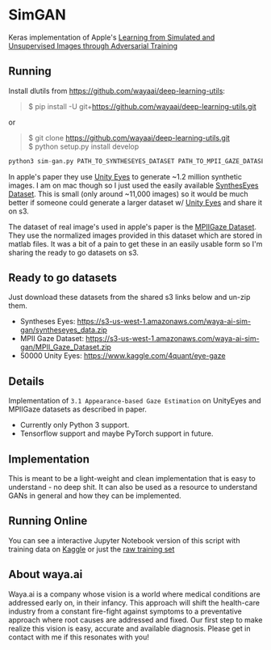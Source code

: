 # SimGAN
Keras implementation of Apple's [Learning from Simulated and Unsupervised Images through Adversarial Training](https://arxiv.org/pdf/1612.07828v1.pdf)

## Running

Install dlutils from https://github.com/wayaai/deep-learning-utils:

> $ pip install -U git+https://github.com/wayaai/deep-learning-utils.git  

or  

> $ git clone https://github.com/wayaai/deep-learning-utils.git  
> $ python setup.py install develop


```python
python3 sim-gan.py PATH_TO_SYNTHESEYES_DATASET PATH_TO_MPII_GAZE_DATASET
```

In apple's paper they use [Unity Eyes](http://www.cl.cam.ac.uk/research/rainbow/projects/unityeyes/) to generate ~1.2 million synthetic images. I am on mac though so I just used the easily available [SynthesEyes Dataset](https://www.cl.cam.ac.uk/research/rainbow/projects/syntheseyes/). This is small (only around ~11,000 images) so it would be much better if someone could generate a larger dataset w/ [Unity Eyes](http://www.cl.cam.ac.uk/research/rainbow/projects/unityeyes/) and share it on s3.

The dataset of real image's used in apple's paper is the [MPIIGaze Dataset](https://www.mpi-inf.mpg.de/departments/computer-vision-and-multimodal-computing/research/gaze-based-human-computer-interaction/appearance-based-gaze-estimation-in-the-wild-mpiigaze/). They use the normalized images provided in this dataset which are stored in matlab files. It was a bit of a pain to get these in an easily usable form so I'm sharing the ready to go datasets on s3.

## Ready to go datasets
Just download these datasets from the shared s3 links below and un-zip them.
* Syntheses Eyes: https://s3-us-west-1.amazonaws.com/waya-ai-sim-gan/syntheseyes_data.zip
* MPII Gaze Dataset: https://s3-us-west-1.amazonaws.com/waya-ai-sim-gan/MPII_Gaze_Dataset.zip
* 50000 Unity Eyes: https://www.kaggle.com/4quant/eye-gaze

## Details
Implementation of `3.1 Appearance-based Gaze Estimation` on UnityEyes and MPIIGaze datasets as described in paper.

* Currently only Python 3 support.
* Tensorflow support and maybe PyTorch support in future.

## Implementation
This is meant to be a light-weight and clean implementation that is easy to understand - no deep shit. It can also be used as a resource to understand GANs in general and how they can be implemented.

## Running Online

You can see a interactive Jupyter Notebook version of this script with training data on [Kaggle](https://www.kaggle.com/kmader/d/4quant/eye-gaze/simgan-notebook/) or just the [raw training set](https://www.kaggle.com/4quant/eye-gaze)

## About waya.ai
Waya.ai is a company whose vision is a world where medical conditions are addressed early on, in their infancy. This approach will shift the health-care industry from a constant fire-fight against symptoms to a preventative approach where root causes are addressed and fixed. Our first step to make realize this vision is easy, accurate and available diagnosis. Please get in contact with me if this resonates with you!
